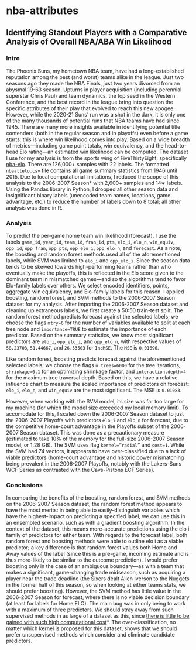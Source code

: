 # nba-attributes
## Identifying Standout Players with a Comparative Analysis of Overall NBA/ABA Win Likelihood

### Intro
The Phoenix Suns, my hometown NBA team, have had a long-established reputation among the best (and worst) teams alike in the league. Just two seasons ago they made the NBA Finals, just two years divorced from an abysmal 19-63 season. Upturns in player acquisition (including perennial superstar Chris Paul) and team dynamics, the top seed in the Western Conference, and the best record in the league bring into question the specific attributes of their play that evolved to reach this new apogee.
However, while the 2020-21 Suns’ run was a shot in the dark, it is only one of the many thousands of potential runs that NBA teams have had since 1945. There are many more insights available in identifying potential title contenders (both in the regular season and in playoffs) even before a game starts: this is where win likelihood comes into play. Based on a wide breadth of metrics—including game point totals, win equivalency, and the head-to-head Elo rating—an estimated win likelihood can be
computed.
The dataset I use for my analysis is from the sports wing of FiveThirtyEight, specifically [nba-elo](https://github.com/fivethirtyeight/data/tree/master/nba-elo). There are 126,000+ samples with 22 labels. The formatted `nbaallelo.csv` file contains all game summary statistics from 1946 until 2015. Due to local computational limitations, I reduced the scope of this analysis to the 2006-2007 Season* with 2,600+ samples and 14∗ labels. Using the Pandas library in Python, I dropped all other season data and insignificant binary labels (unencoded team names, locations, game advantage, etc.) to reduce the number of labels down to 8 total; all other analysis was done in R.

### Analysis
To predict the per-game home team win likelihood (forecast), I use the labels `game_id`, `year_id`, `team_id`, `fran_id`, `pts`, `elo_i`, `elo_n`, `win_equiv`, `opp_id`, `opp_fran`, `opp_pts`, `opp_elo_i`, `opp_elo_n`, and `forecast`. As a note, the boosting and random forest methods used all of the aforementioned labels, while SVM was limited to `elo_i` and `opp_elo_i`. Since the season data tends to be skewed towards high-performing teams rather than who eventually make the playoffs, this is reflected in the Elo score given to the dominant team in mismatched games—and so the algorithms tend to favor Elo-family labels over others. We select encoded identifiers, points, aggregate win equivalency, and Elo-family labels for this reason. I applied boosting, random forest, and SVM methods to the 2006-2007 Season dataset for my analysis. After importing the 2006-2007 Season dataset and cleaning up extraneous labels, we first create a 50:50 train-test split. The random forest method predicts forecast against the selected labels; we choose the flags `mtry=6` for the number of variables available to split at each tree node and `importance=TRUE` to estimate the importance of each predictor. Based on the summary statistics, we know most significant predictors are `elo_i`, `opp_elo_i`, and `opp_elo_n`, with respective values of `58.23703`, `51.44667`, and `26.53503` for `IncMSE`. The `MSE` is `0.01696`.

<!-- INCLUDE rf.bbdata -->

Like random forest, boosting predicts forecast against the aforementioned selected labels; we choose the flags `n.trees=6000` for the tree iterations, `shrinkage=0.1` for an optimizing shrinkage factor, and `interaction.depth=4` for the maximum tree traversal depth. Based on this, we have a relative influence chart to measure the scaled importance of predictors on forecast: `elo_i`, `elo_n`, and `win_equiv` are the most significant. The MSE is `0.01083`.

<!-- INCLUDE relative influence -->

However, when working with the SVM model, its size was far too large for my machine (for which the model size exceeded my local memory limit). To accomodate for this, I scaled down the 2006-2007 Season dataset to just the 2006-2007 Playoffs with predictors `elo_i` and `elo_n` for forecast, due to the competitive home-court advantage in the Playoffs subset of the 2006-2007 Season dataset. This was done as a precautionary measure (estimated to take 10% of the memory for the full-size 2006-2007 Season model, or 1.28 GB). The SVM uses flag `kernel=”radial”` and `cost=1`. While the SVM had 74 vectors, it appears to have over-classified due to a lack of viable predictors (home-court advantage and historic power mismatching being prevalent in the 2006-2007 Playoffs, notably with the Lakers-Suns WCF Series as contrasted with the Cavs-Pistons ECF Series).

<!-- INCLUDE SVM classification plot -->

### Conclusions
In comparing the benefits of the boosting, random forest, and SVM methods on the 2006-2007 Season dataset, the random forest method appears to have the most merits: in being able to easily-distinguish variables which have the highest-impact on predicting a specified label, we can use this in an ensembled scenario, such as with a gradient boosting algorithm. In the context of the dataset, this means more-accurate predictions using the elo i family of predictors for either team. With regards to the forecast label, both random forest and boosting methods were able to outline elo i as a viable predictor; a key difference is that random forest values both Home and Away values of the label (since this is a pre-game, incoming estimate and is thus more-likely to be similar to the outcome prediction). I would prefer boosting only in the case of an ambiguous boundary—as with a team that makes a significant, game-changing trade midseason, such as acquiring a player near the trade deadline (the Sixers dealt Allen Iverson to the Nuggets in the former half of this season, so when looking at either teams stats, we should prefer boosting). However, the SVM method has little value in the 2006-2007 Season for forecast, where there is no viable decision boundary (at least for labels for Home ELO). The main bug was in only being to work with a maximum of three predictors. We should stray away from such supervised methods in as large of a dataset as this, since [there is little to be gained with such high computational cost](http://www.gotw.ca/publications/concurrency-ddj.htm)*. The over-classification, no matter which kernel is proposed for this dataset, shows that we should prefer unsupervised methods which consider and eliminate candidate predictors.